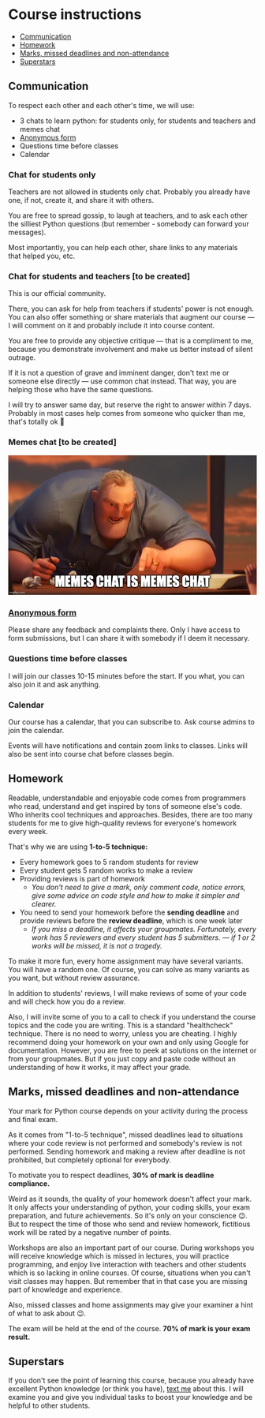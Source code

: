 # Course instructions

- [Communication](/docs/course-instructions.md#communication)
- [Homework](/docs/course-instructions.md#homework)
- [Marks, missed deadlines and non-attendance](/docs/course-instructions.md#marks-missed-deadlines-and-non-attendance)
- [Superstars](/docs/course-instructions.md#superstars)



## Communication

To respect each other and each other's time, we will use:

- 3 chats to learn python: for students only, for students and teachers and memes chat
- [Anonymous form](https://forms.gle/dkXA2ETwcRNhUL4X9)
- Questions time before classes
- Calendar


### Chat for students only

Teachers are not allowed in students only chat. Probably you already have one, if not, create it, and share it with others.

You are free to spread gossip, to laugh at teachers, and to ask each other the silliest Python questions (but remember - somebody can forward your messages).

Most importantly, you can help each other, share links to any materials that helped you, etc.


### Chat for students and teachers [to be created]

This is our official community.

There, you can ask for help from teachers if students' power is not enough. You can also offer something or share materials that augment our course — I will comment on it and probably include it into course content.

You are free to provide any objective critique — that is a compliment to me, because you demonstrate involvement and make us better instead of silent outrage.

If it is not a question of grave and imminent danger, don't text me or someone else directly — use common chat instead. That way, you are helping those who have the same questions.

I will try to answer same day, but reserve the right to answer within 7 days. Probably in most cases help comes from someone who quicker than me, that's totally ok 🙂


### Memes chat [to be created]

![memes-chat.jpg](/docs/utils/memes-chat.jpg)


### [Anonymous form](https://forms.gle/dkXA2ETwcRNhUL4X9)

Please share any feedback and complaints there. Only I have access to form submissions, but I can share it with somebody if I deem it necessary.


### Questions time before classes

I will join our classes 10-15 minutes before the start. If you what, you can also join it and ask anything.


### Calendar

Our course has a calendar, that you can subscribe to. Ask course admins to join the calendar.

Events will have notifications and contain zoom links to classes. Links will also be sent into course chat before classes begin.



## Homework

Readable, understandable and enjoyable code comes from programmers who read, understand and get inspired by tons of someone else's code. Who inherits cool techniques and approaches. Besides, there are too many students for me to give high-quality reviews for everyone's homework every week.

That's why we are using **1-to-5 technique:**

- Every homework goes to 5 random students for review
- Every student gets 5 random works to make a review
- Providing reviews is part of homework
  - *You don't need to give a mark, only comment code, notice errors, give some advice on code style and how to make it simpler and clearer.*
- You need to send your homework before the **sending deadline** and provide reviews before the **review deadline**, which is one week later
  - *If you miss a deadline, it affects your groupmates. Fortunately, every work has 5 reviewers and every student has 5 submitters. — if 1 or 2 works will be missed, it is not a tragedy.*

To make it more fun, every home assignment may have several variants. You will have a random one. Of course, you can solve as many variants as you want, but without review assurance.

In addition to students' reviews, I will make reviews of some of your code and will check how you do a review.

Also, I will invite some of you to a call to check if you understand the course topics and the code you are writing. This is a standard "healthcheck" technique. There is no need to worry, unless you are cheating. I highly recommend doing your homework on your own and only using Google for documentation. However, you are free to peek at solutions on the internet or from your groupmates. But if you just copy and paste code without an understanding of how it works, it may affect your grade.



## Marks, missed deadlines and non-attendance

Your mark for Python course depends on your activity during the process and final exam.

As it comes from "1-to-5 technique", missed deadlines lead to situations where your code review is not performed and somebody's review is not performed. Sending homework and making a review after deadline is not prohibited, but completely optional for everybody.

To motivate you to respect deadlines, **30% of mark is deadline compliance.**

Weird as it sounds, the quality of your homework doesn't affect your mark. It only affects your understanding of python, your coding skills, your exam preparation, and future achievements. So it's only on your conscience 😉. But to respect the time of those who send and review homework, fictitious work will be rated by a negative number of points.

Workshops are also an important part of our course. During workshops you will receive knowledge which is missed in lectures, you will practice programming, and enjoy live interaction with teachers and other students which is so lacking in online courses. Of course, situations when you can't visit classes may happen. But remember that in that case you are missing part of knowledge and experience.

Also, missed classes and home assignments may give your examiner a hint of what to ask about 😉.

The exam will be held at the end of the course. **70% of mark is your exam result.**



## Superstars

If you don't see the point of learning this course, because you already have excellent Python knowledge (or think you have), [text me](https://t.me/nlevashov) about this. I will examine you and give you individual tasks to boost your knowledge and be helpful to other students.

